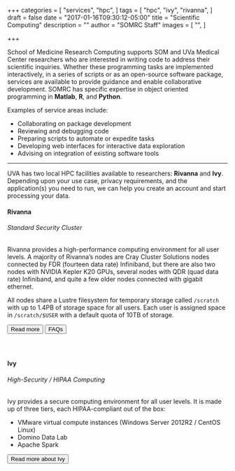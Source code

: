 +++
categories = [
  "services",
  "hpc",
]
tags = [
  "hpc",
  "ivy",
  "rivanna",
]
draft = false
date = "2017-01-16T09:30:12-05:00"
title = "Scientific Computing"
description = ""
author = "SOMRC Staff"
images = [
  "",
]

+++

<p class=lead>School of Medicine Research Computing supports SOM and UVa Medical Center researchers who are interested in writing code to address their scientific inquiries. Whether these programming tasks are implemented interactively, in a series of scripts or as an open-source software package, services are available to provide guidance and enable collaborative development. SOMRC has specific expertise in object oriented programming in <b>Matlab</b>, <b>R</b>, and <b>Python</b>.</p>

Examples of service areas include:

- Collaborating on package development
- Reviewing and debugging code
- Preparing scripts to automate or expedite tasks
- Developing web interfaces for interactive data exploration
- Advising on integration of existing software tools

- - -

<p class=lead>UVA has two local HPC facilities available to researchers: <b>Rivanna</b> and <b>Ivy</b>. Depending upon your use case, privacy requirements, and the application(s) you need to run, we can help you create an account and start processing your data.</p>

<div class="card">
  <div class="card-block">
    <h4 class="card-title">Rivanna</h4>
    <h6 class="card-subtitle mb-2 text-muted">Standard Security Cluster</h6>
    <p class="card-text">
    Rivanna provides a high-performance computing environment for all user levels. A majority of Rivanna’s nodes are Cray Cluster Solutions nodes connected by FDR (fourteen data rate) Infiniband, but there are also two nodes with NVIDIA Kepler K20 GPUs, several nodes with QDR (quad data rate) Infiniband, and quite a few older nodes connected with gigabit ethernet.
    </p><p class="card-text">
    All nodes share a Lustre filesystem for temporary storage called <code>/scratch</code> with up to 1.4PB of storage space for all users.   Each user is assigned space in <code>/scratch/$USER</code> with a default quota of 10TB of storage. 
    </p>
    <a href="https://arcs.virginia.edu/rivanna" class="card-link"><button class="btn btn-warning">Read more</button></a>
    <a href="https://arcs.virginia.edu/frequently-asked-questions" class="card-link"><button class="btn btn-warning">FAQs</button></a>
  </div>
</div>

<div style="height:40px;"></div>

<div class="card">
  <div class="card-block">
    <h4 class="card-title">Ivy</h4>
    <h6 class="card-subtitle mb-2 text-muted">High-Security / HIPAA Computing</h6>
    <p class="card-text">
    Ivy provides a secure computing environment for all user levels. It is made up of three tiers, each HIPAA-compliant out of the box:
    <ul>
      <li>VMware virtual compute instances (Windows Server 2012R2 / CentOS Linux)</li>
      <li>Domino Data Lab</li>
      <li>Apache Spark</li>
    </ul>
    </p>
    <a href="/userinfo/ivy/" class="card-link"><button class="btn btn-warning">Read more about Ivy</button></a>
  </div>
</div>

